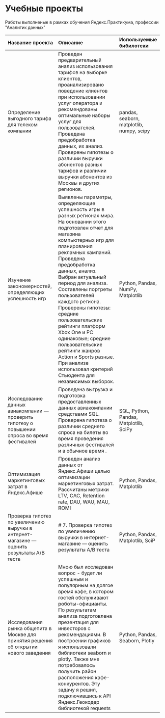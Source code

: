 # Учебные проекты 
Работы выполненые в рамках обучения Яндекс.Практикума, профессии "Аналитик данных"

| Название проекта | Описание | Используемые бибилотеки |
| :-------------------- | :--------------------- |:---------------------------|
| Определение выгодного тарифа для телеком компании | Проведен предварительный анализ использования тарифов на выборке клиентов, проанализировано поведение клиентов при использовании услуг оператора и рекомендованы оптимальные наборы услуг для пользователей. Проведена предобработка данных, их анализ. Проверены гипотезы о различии выручки абонентов разных тарифов и различии выручки абонентов из Москвы и других регионов. | pandas, seaborn, matplotlib, numpy, scipy |
| Изучение закономерностей, определяющих успешность игр | Выявлены параметры, определяющие успешность игры в разных регионах мира. На основании этого подготовлен отчет для магазина компьютерных игр для планирования рекламных кампаний. Проведена предобработка данных, анализ. Выбран актуальный период для анализа. Составлены портреты пользователей каждого региона. Проверены гипотезы: средние пользовательские рейтинги платформ Xbox One и PC одинаковые; средние пользовательские рейтинги жанров Action и Sports разные. При анализе использовал критерий Стьюдента для независимых выборок. | Python, Pandas, NumPy, Matplotlib |
| Исследование данных авиакомпании — проверить гипотезу о повышении спроса во время фестивалей | Проведена выгрузка и подготовка предоставленных данных авиакомпании средствами SQL. Проверена гипотеза о различии среднего спроса на билеты во время проведения различных фестивалей и в обычное время . | SQL, Python, Pandas, Matplotlib, SciPy |
| Оптимизация маркетинговых затрат в Яндекс.Афише | Проведен анализ данных от Яндекс.Афиши целью оптимизации маркетинговых затрат. Рассчитаны метрики LTV, CAC, Retention rate, DAU, WAU, MAU, ROMI | Python, Pandas, Matplotlib|
| Проверка гипотез по увеличению выручки в интернет-магазине — оценить результаты A/B теста | # 7. Проверка гипотез по увеличению выручки в интернет-магазине — оценить результаты A/B теста| Python, Pandas, Matplotlib, SciP |
|  Исследования рынка общепита в Москве для принятия решения об открытии нового заведения | Мною был исследован вопрос - будет ли успешным и популярным на долгое время кафе, в котором гостей обслуживают роботы-официанты. По результатам анализа подготовлена презентация для инвесторов с рекомендациями. В построении графиков я использовали библиотеки seaborn и plotly. Также мне потребовалось получить район расположения кафе-конкурентов. Эту задачу я решил, подключившись к API Яндекс.Геокодер библиотекой requests | Python, Pandas, Seaborn, Plotly |
